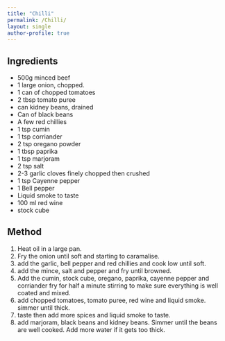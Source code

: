 ```yaml
---
title: "Chilli"
permalink: /Chilli/
layout: single
author-profile: true
---
```


## Ingredients
- 500g minced beef 
- 1 large onion, chopped.
- 1 can of chopped tomatoes 
- 2 tbsp tomato puree 
- can kidney beans, drained 
- Can of black beans
- A few red chillies
- 1 tsp cumin 
- 1 tsp corriander
- 2 tsp oregano powder
- 1 tbsp paprika
- 1 tsp marjoram
- 2 tsp salt
- 2-3 garlic cloves finely chopped then crushed
- 1 tsp Cayenne pepper
- 1 Bell pepper
- Liquid smoke to taste
- 100 ml red wine
- stock cube

## Method
1. Heat oil in a large pan.
2. Fry the onion until soft and starting to caramalise.
3. add the garlic, bell pepper and red chillies and cook low until soft.
4. add the mince, salt and pepper and fry until browned.
5. Add the cumin, stock cube, oregano, paprika, cayenne pepper and corriander fry for half a minute stirring to make sure everything is well coated and mixed.
6. add chopped tomatoes, tomato puree, red wine and liquid smoke. simmer until thick.
7. taste then add more spices and liquid smoke to taste.
8. add marjoram, black beans and kidney beans. Simmer until the beans are well cooked. Add more water if it gets too thick.
